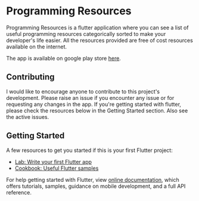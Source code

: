 # Programming Resources

Programming Resources is a flutter application where you can see a list of useful programming resources categorically sorted to make your developer's life easier.
All the resources provided are free of cost resources available on the internet.

The app is available on google play store [here](https://play.google.com/store/apps/details?id=com.semicolon.programming_resources).

## Contributing

I would like to encourage anyone to contribute to this project's development. Please raise an issue if you encounter any issue or for requesting any changes in the app. 
If you're getting started with flutter, please check the resources below in the Getting Started section. Also see the active issues.

## Getting Started

A few resources to get you started if this is your first Flutter project:

- [Lab: Write your first Flutter app](https://flutter.dev/docs/get-started/codelab)
- [Cookbook: Useful Flutter samples](https://flutter.dev/docs/cookbook)

For help getting started with Flutter, view 
[online documentation](https://flutter.dev/docs), which offers tutorials,
samples, guidance on mobile development, and a full API reference.
